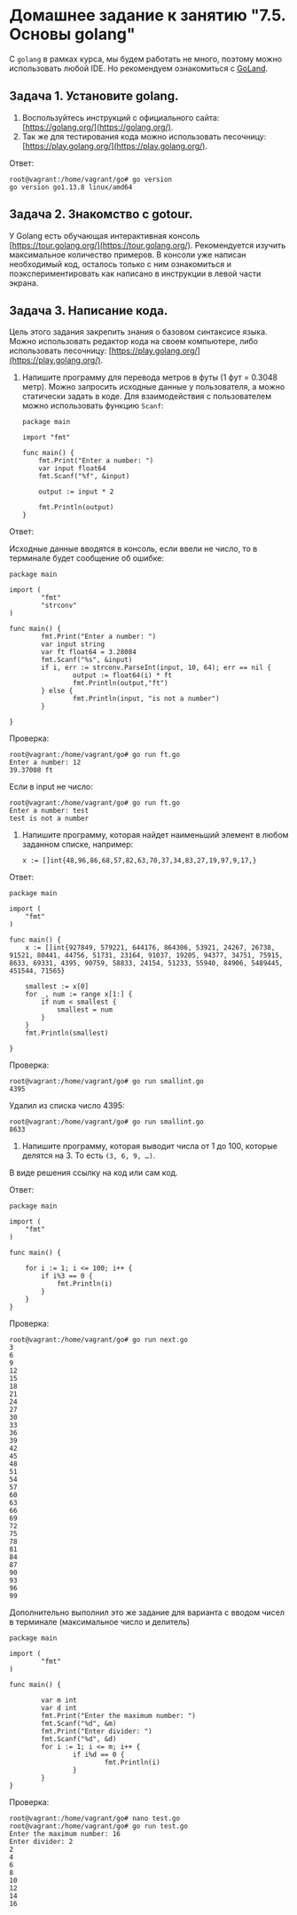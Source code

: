 # Домашнее задание к занятию "7.5. Основы golang"

С `golang` в рамках курса, мы будем работать не много, поэтому можно использовать любой IDE. 
Но рекомендуем ознакомиться с [GoLand](https://www.jetbrains.com/ru-ru/go/).  

## Задача 1. Установите golang.
1. Воспользуйтесь инструкций с официального сайта: [https://golang.org/](https://golang.org/).
2. Так же для тестирования кода можно использовать песочницу: [https://play.golang.org/](https://play.golang.org/).

Ответ:
    
    root@vagrant:/home/vagrant/go# go version
    go version go1.13.8 linux/amd64

## Задача 2. Знакомство с gotour.
У Golang есть обучающая интерактивная консоль [https://tour.golang.org/](https://tour.golang.org/). 
Рекомендуется изучить максимальное количество примеров. В консоли уже написан необходимый код, 
осталось только с ним ознакомиться и поэкспериментировать как написано в инструкции в левой части экрана.  

## Задача 3. Написание кода. 
Цель этого задания закрепить знания о базовом синтаксисе языка. Можно использовать редактор кода 
на своем компьютере, либо использовать песочницу: [https://play.golang.org/](https://play.golang.org/).

1. Напишите программу для перевода метров в футы (1 фут = 0.3048 метр). Можно запросить исходные данные 
у пользователя, а можно статически задать в коде.
    Для взаимодействия с пользователем можно использовать функцию `Scanf`:
    ```
    package main
    
    import "fmt"
    
    func main() {
        fmt.Print("Enter a number: ")
        var input float64
        fmt.Scanf("%f", &input)
    
        output := input * 2
    
        fmt.Println(output)    
    }
    ```
   
Ответ:

Исходные данные вводятся в консоль, если ввели не число, то в терминале будет сообщение об ошибке:

    package main
    
    import (
            "fmt"
            "strconv"
    )
    
    func main() {
            fmt.Print("Enter a number: ")
            var input string
            var ft float64 = 3.28084
            fmt.Scanf("%s", &input)
            if i, err := strconv.ParseInt(input, 10, 64); err == nil {
                    output := float64(i) * ft
                    fmt.Println(output,"ft")
            } else {
                    fmt.Println(input, "is not a number")
            }
    
    }


Проверка:

    root@vagrant:/home/vagrant/go# go run ft.go
    Enter a number: 12
    39.37008 ft

Если в input не число:

    root@vagrant:/home/vagrant/go# go run ft.go
    Enter a number: test
    test is not a number
 
1. Напишите программу, которая найдет наименьший элемент в любом заданном списке, например:
    ```
    x := []int{48,96,86,68,57,82,63,70,37,34,83,27,19,97,9,17,}
    ```
   
Ответ:

    package main
    
    import (
        "fmt"
    )
    
    func main() {
        x := []int{927849, 579221, 644176, 864306, 53921, 24267, 26738, 91521, 80441, 44756, 51731, 23164, 91037, 19205, 94377, 34751, 75915, 8633, 69331, 4395, 90759, 58833, 24154, 51233, 55940, 84906, 5489445, 451544, 71565}
    
        smallest := x[0]
        for _, num := range x[1:] {
            if num < smallest {
                smallest = num
            }
        }
        fmt.Println(smallest)
    
    }

    
Проверка:

    root@vagrant:/home/vagrant/go# go run smallint.go
    4395

Удалил из списка число 4395:

    root@vagrant:/home/vagrant/go# go run smallint.go
    8633

1. Напишите программу, которая выводит числа от 1 до 100, которые делятся на 3. То есть `(3, 6, 9, …)`.

В виде решения ссылку на код или сам код. 

Ответ:

    package main

    import (
        "fmt"
    )
    
    func main() {
    
        for i := 1; i <= 100; i++ {
            if i%3 == 0 {
                fmt.Println(i)
            }
        }
    }

Проверка:

    root@vagrant:/home/vagrant/go# go run next.go
    3
    6
    9
    12
    15
    18
    21
    24
    27
    30
    33
    36
    39
    42
    45
    48
    51
    54
    57
    60
    63
    66
    69
    72
    75
    78
    81
    84
    87
    90
    93
    96
    99

Дополнительно выполнил это же задание для варианта с вводом чисел в терминале (максимальное число и делитель)

    package main

    import (
            "fmt"
    )
    
    func main() {
    
            var m int
            var d int
            fmt.Print("Enter the maximum number: ")
            fmt.Scanf("%d", &m)
            fmt.Print("Enter divider: ")
            fmt.Scanf("%d", &d)
            for i := 1; i <= m; i++ {
                    if i%d == 0 {
                            fmt.Println(i)
                    }
            }
    }

Проверка:

    root@vagrant:/home/vagrant/go# nano test.go
    root@vagrant:/home/vagrant/go# go run test.go
    Enter the maximum number: 16
    Enter divider: 2
    2
    4
    6
    8
    10
    12
    14
    16


